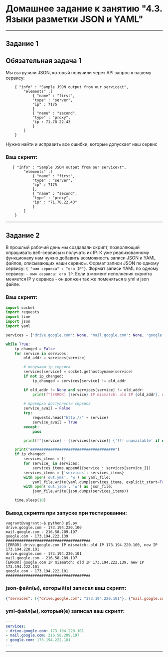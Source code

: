 # Домашнее задание к занятию "4.3. Языки разметки JSON и YAML"


------

## Задание 1

## Обязательная задача 1
Мы выгрузили JSON, который получили через API запрос к нашему сервису:

```
    { "info" : "Sample JSON output from our service\t",
        "elements" :[
            { "name" : "first",
            "type" : "server",
            "ip" : 7175 
            }
            { "name" : "second",
            "type" : "proxy",
            "ip : 71.78.22.43
            }
        ]
    }
```
  Нужно найти и исправить все ошибки, которые допускает наш сервис

### Ваш скрипт:
```
   { "info" : "Sample JSON output from our service\t",
        "elements" :[
            { "name" : "first",
            "type" : "server",
            "ip" : 7175 
            },
            { "name" : "second",
            "type" : "proxy",
            "ip" : "71.78.22.43"
            }
        ]
    }
```

---

## Задание 2

В прошлый рабочий день мы создавали скрипт, позволяющий опрашивать веб-сервисы и получать их IP. К уже реализованному функционалу нам нужно добавить возможность записи JSON и YAML файлов, описывающих наши сервисы. Формат записи JSON по одному сервису: `{ "имя сервиса" : "его IP"}`. Формат записи YAML по одному сервису: `- имя сервиса: его IP`. Если в момент исполнения скрипта меняется IP у сервиса - он должен так же поменяться в yml и json файле.

### Ваш скрипт:
```python
import socket
import requests
import time
import json
import yaml

services = {'drive.google.com': None, 'mail.google.com': None, 'google.com': None}

while True:
    ip_changed = False
    for service in services:
        old_addr = services[service]

        # получаем ip сервиса 
        services[service] = socket.gethostbyname(service)
        if not ip_changed:
            ip_changed = services[service] != old_addr

        if old_addr != None and services[service] != old_addr:
            print(f"[ERROR] {service} IP mismatch: old IP {old_addr}, new IP {services[service]}")
		
        # проверка доступности сервиса
        service_avail = False
        try:
            requests.head("http://" + service)
            service_avail = True
        except:
            pass

        print(f"{service} - {services[service]} {'!!! unavailable' if not service_avail else ''}")

    print("######################################")
    if ip_changed:
        services_items = []
        for service_ in services:
            services_items.append({service_: services[service_]})
        services_items = {'services': services_items}
        with open('out.yml', 'w') as yaml_file:
            yaml_file.write(yaml.dump(services_items, explicit_start=True, explicit_end=True))
        with open('out.json', 'w') as json_file:
            json_file.write(json.dumps(services_items))

    time.sleep(10)
```

### Вывод скрипта при запуске при тестировании:
```
vagrant@vagrant:~$ python3 p5.py
drive.google.com - 173.194.220.100
mail.google.com - 216.58.209.197
google.com - 173.194.222.139
######################################
[ERROR] drive.google.com IP mismatch: old IP 173.194.220.100, new IP 173.194.220.101
drive.google.com - 173.194.220.101
mail.google.com - 216.58.209.197
[ERROR] google.com IP mismatch: old IP 173.194.222.139, new IP 173.194.222.101
google.com - 173.194.222.101
######################################
```

### json-файл(ы), который(е) записал ваш скрипт:
```json
{"services": [{"drive.google.com": "173.194.220.101"}, {"mail.google.com": "216.58.209.197"}, {"google.com": "173.194.222.101"}]}
```

### yml-файл(ы), который(е) записал ваш скрипт:
```yaml
---
services:
- drive.google.com: 173.194.220.101
- mail.google.com: 216.58.209.197
- google.com: 173.194.222.101
...
```
---
